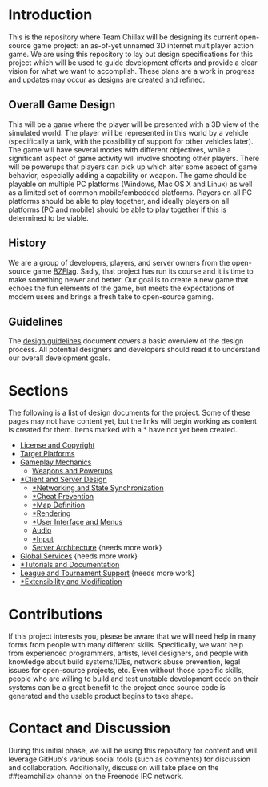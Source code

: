 # Introduction
This is the repository where Team Chillax will be designing its current open-source game project: an as-of-yet unnamed 3D internet multiplayer action game. We are using this repository to lay out design specifications for this project which will be used to guide development efforts and provide a clear vision for what we want to accomplish. These plans are a work in progress and updates may occur as designs are created and refined.

## Overall Game Design

This will be a game where the player will be presented with a 3D view of the simulated world. The player will be represented in this world by a vehicle (specifically a tank, with the possibility of support for other vehicles later). The game will have several modes with different objectives, while a significant aspect of game activity will involve shooting other players. There will be powerups that players can pick up which alter some aspect of game behavior, especially adding a capability or weapon. The game should be playable on multiple PC platforms (Windows, Mac OS X and Linux) as well as a limited set of common mobile/embedded platforms. Players on all PC platforms should be able to play together, and ideally players on all platforms (PC and mobile) should be able to play together if this is determined to be viable.

## History
We are a group of developers, players, and server owners from the open-source game [BZFlag](http://bzflag.org). Sadly, that project has run its course and it is time to make something newer and better. Our goal is to create a new game that echoes the fun elements of the game, but meets the expectations of modern users and brings a fresh take to open-source gaming.

## Guidelines
The [design guidelines](design_guidelines.md) document covers a basic overview of the design process. All potential designers and developers should read it to understand our overall development goals.

# Sections
The following is a list of design documents for the project. Some of these pages may not have content yet, but the links will begin working as content is created for them. Items marked with a * have not yet been created.

- [License and Copyright](license_and_copyright.md)
- [Target Platforms](target_platforms.md)
- [Gameplay Mechanics](gameplay_mechanics.md)
  - [Weapons and Powerups](weapons_and_powerups.md)
- [*Client and Server Design](client_and_server_design.md)
  - [*Networking and State Synchronization](networking_and_state_synchronization.md)
  - [*Cheat Prevention](cheat_prevention.md)
  - [*Map Definition](map_definition.md)
  - [*Rendering](rendering.md)
  - [*User Interface and Menus](user_interface_and_menus.md)
  - [Audio](audio.md)
  - [*Input](input.md)
  - [Server Architecture](server_architecture.md) {needs more work}
- [Global Services](global_services.md) {needs more work}
- [*Tutorials and Documentation](tutorials_and_documentation.md)
- [League and Tournament Support](league_and_tournament_support.md)  {needs more work}
- [*Extensibility and Modification](extensibility_and_modification.md)

# Contributions
If this project interests you, please be aware that we will need help in many forms from people with many different skills. Specifically, we want help from experienced programmers, artists, level designers, and people with knowledge about build systems/IDEs, network abuse prevention, legal issues for open-source projects, etc. Even without those specific skills, people who are willing to build and test unstable development code on their systems can be a great benefit to the project once source code is generated and the usable product begins to take shape.

# Contact and Discussion
During this initial phase, we will be using this repository for content and will leverage GitHub's various social tools (such as comments) for discussion and collaboration. Additionally, discussion will take place on the ##teamchillax channel on the Freenode IRC network.
